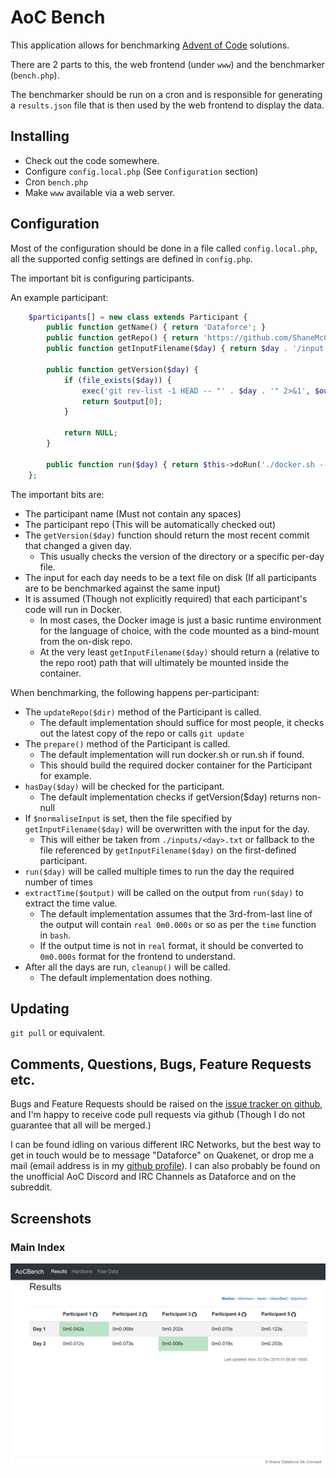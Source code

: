 # AoC Bench

This application allows for benchmarking [Advent of Code](https://adventofcode.com/) solutions.

There are 2 parts to this, the web frontend (under `www`) and the benchmarker (`bench.php`).

The benchmarker should be run on a cron and is responsible for generating a `results.json` file that is then used by the web frontend to display the data.

## Installing

 - Check out the code somewhere.
 - Configure `config.local.php` (See `Configuration` section)
 - Cron `bench.php`
 - Make `www` available via a web server.

## Configuration

Most of the configuration should be done in a file called `config.local.php`, all the supported config settings are defined in `config.php`.

The important bit is configuring participants.

An example participant:

```php
	$participants[] = new class extends Participant {
		public function getName() { return 'Dataforce'; }
		public function getRepo() { return 'https://github.com/ShaneMcC/aoc-2018'; }
		public function getInputFilename($day) { return $day . '/input.txt'; }

		public function getVersion($day) {
			if (file_exists($day)) {
				exec('git rev-list -1 HEAD -- "' . $day . '" 2>&1', $output);
				return $output[0];
			}

			return NULL;
		}

		public function run($day) { return $this->doRun('./docker.sh --time ' . $day . ' 2>&1'); }
	};
```

The important bits are:
 - The participant name (Must not contain any spaces)
 - The participant repo (This will be automatically checked out)
 - The `getVersion($day)` function should return the most recent commit that changed a given day.
   - This usually checks the version of the directory or a specific per-day file.
 - The input for each day needs to be a text file on disk (If all participants are to be benchmarked against the same input)
 - It is assumed (Though not explicitly required) that each participant's code will run in Docker.
   - In most cases, the Docker image is just a basic runtime environment for the language of choice, with the code mounted as a bind-mount from the on-disk repo.
   - At the very least `getInputFilename($day)` should return a (relative to the repo root) path that will ultimately be mounted inside the container.

When benchmarking, the following happens per-participant:
 - The `updateRepo($dir)` method of the Participant is called.
   - The default implementation should suffice for most people, it checks out the latest copy of the repo or calls `git update`
 - The `prepare()` method of the Participant is called.
   - The default implementation will run docker.sh or run.sh if found.
   - This should build the required docker container for the Participant for example.
 - `hasDay($day)` will be checked for the participant.
   - The default implementation checks if getVersion($day) returns non-null
 - If `$normaliseInput` is set, then the file specified by `getInputFilename($day)` will be overwritten with the input for the day.
   - This will either be taken from `./inputs/<day>.txt` or fallback to the file referenced by `getInputFilename($day)` on the first-defined participant.
 - `run($day)` will be called multiple times to run the day the required number of times
 - `extractTime($output)` will be called on the output from `run($day)` to extract the time value.
   - The default implementation assumes that the 3rd-from-last line of the output will contain `real 0m0.000s` or so as per the `time` function in `bash`.
   - If the output time is not in `real` format, it should be converted to `0m0.000s` format for the frontend to understand.
 - After all the days are run, `cleanup()` will be called.
   - The default implementation does nothing.


## Updating

`git pull` or equivalent.

## Comments, Questions, Bugs, Feature Requests etc.

Bugs and Feature Requests should be raised on the [issue tracker on github](https://github.com/ShaneMcC/aocbench/issues), and I'm happy to receive code pull requests via github (Though I do not guarantee that all will be merged.)

I can be found idling on various different IRC Networks, but the best way to get in touch would be to message "Dataforce" on Quakenet, or drop me a mail (email address is in my [github profile](https://github.com/ShaneMcC)). I can also probably be found on the unofficial AoC Discord and IRC Channels as Dataforce and on the subreddit.

## Screenshots

### Main Index
![Main Index](/AoCBench.png?raw=true "Main Table View")
